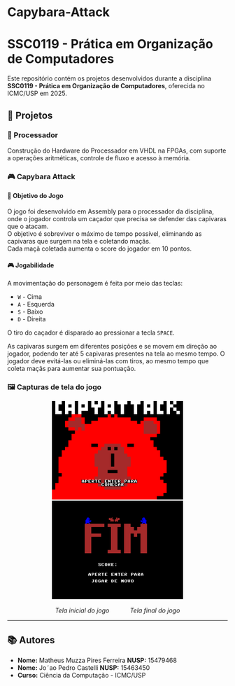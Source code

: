 # Capybara-Attack
# SSC0119 - Prática em Organização de Computadores

Este repositório contém os projetos desenvolvidos durante a disciplina **SSC0119 - Prática em Organização de Computadores**, oferecida no ICMC/USP em 2025.

## 📂 Projetos

### 🧠 Processador
Construção do Hardware do Processador em VHDL na FPGAs, com suporte a operações aritméticas, controle de fluxo e acesso à memória.


### 🎮 Capybara Attack


#### 🧾 Objetivo do Jogo

O jogo foi desenvolvido em Assembly para o processador da disciplina, onde o jogador controla um caçador que precisa se defender das capivaras que o atacam.  
O objetivo é sobreviver o máximo de tempo possível, eliminando as capivaras que surgem na tela e coletando maçãs.  
Cada maçã coletada aumenta o score do jogador em 10 pontos.


#### 🎮 Jogabilidade

A movimentação do personagem é feita por meio das teclas:

- `W` - Cima
- `A` - Esquerda
- `S` - Baixo
- `D` - Direita

O tiro do caçador é disparado ao pressionar a tecla `SPACE`.

As capivaras surgem em diferentes posições e se movem em direção ao jogador, podendo ter até 5 capivaras presentes na tela ao mesmo tempo. O jogador deve evitá-las ou eliminá-las com tiros, ao mesmo tempo que coleta maçãs para aumentar sua pontuação.

### 🖼️ Capturas de tela do jogo

<p align="center">
  <img src="telaInicio.png" alt="Tela inicial do jogo" width="300"/>
  <img src="TelaFim.png" alt="Tela final do jogo" width="300"/>
</p>

<p align="center">
  <em>Tela inicial do jogo</em> &nbsp;&nbsp;&nbsp;&nbsp;&nbsp;&nbsp;&nbsp;&nbsp;&nbsp;&nbsp;
  <em>Tela final do jogo</em>
</p>


---

## 📚 Autores

- **Nome:** Matheus Muzza Pires Ferreira **NUSP:** 15479468
- **Nome:** Jo˜ao Pedro Castelli         **NUSP:** 15463450
- **Curso:** Ciência da Computação - ICMC/USP

